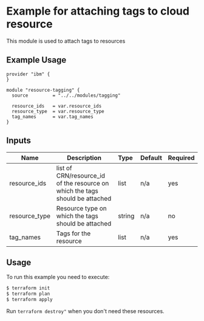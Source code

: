 # Example for attaching tags to cloud resource 

This module is used to attach tags to resources

## Example Usage
```
provider "ibm" {
}

module "resource-tagging" {
  source         = "../../modules/tagging"

  resource_ids   = var.resource_ids
  resource_type  = var.resource_type 
  tag_names      = var.tag_names
}
```

<!-- BEGINNING OF PRE-COMMIT-TERRAFORM DOCS HOOK -->
## Inputs


| Name            | Description                                                      | Type   | Default | Required |
|-----------------|------------------------------------------------------------------|:-------|---------|----------|
| resource\_ids   | list of CRN/resource_id of the resource on which the tags should be attached  | list   | n/a     | yes      |
| resource\_type  | Resource type on which the tags should be attached               | string | n/a     | no       |
| tag\_names      | Tags for the resource                                            | list   | n/a     | yes      |

## Usage

To run this example you need to execute:

```bash
$ terraform init
$ terraform plan
$ terraform apply
```

Run `terraform destroy"` when you don't need these resources.
